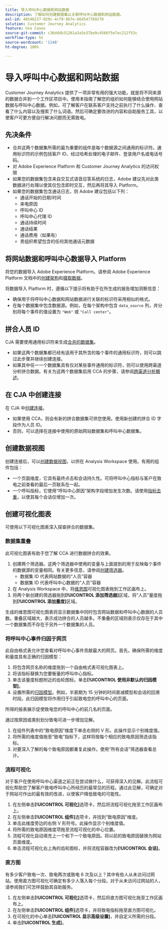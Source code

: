 ```yaml
---
title: 导入呼叫中心数据和网站数据
description: 了解如何创建数据集以关联呼叫中心数据和网站数据。
exl-id: 48546227-029c-4cf9-9b7e-66d547769270
solution: Customer Journey Analytics
feature: Use Cases
source-git-commit: c36dddb31261a3a5e37be9c4566f5e7ec212f53c
workflow-type: ht
source-wordcount: '1148'
ht-degree: 100%

---
```


# 导入呼叫中心数据和网站数据

Customer Journey Analytics 提供了一项非常有用的强大功能，就是将不同来源的数据合并到一个工作区项目中。使用本指南了解您的组织如何能够结合使用网站数据与呼叫中心数据。例如，可了解客户在联系客户支持之前执行了什么操作、查看了什么内容以及搜索了什么词语。然后可确定要改进的内容和自助服务工具，以使客户可更方便自行解决问题而无需致电。

## 先决条件

* 合并这两个数据集所需的最为重要的组件是每个数据源之间通用的标识符。通用标识符的示例包括客户 ID、经过哈希处理的电子邮件、登录用户名或电话号码。
* 对 Adobe Experience Platform 和 Customer Journey Analytics 的访问权限
* 如果您的数据集包含来自交互式语音应答系统的日志，Adobe 建议先对此类数据进行处理以使其仅包含即时交互，然后再将其导入 Platform。
* 如果您的数据集包含通话日志，则 Adobe 建议包括以下列：
   * 通话开始的日期/时间
   * 来电原因
   * 呼叫中心 ID
   * 呼叫中心代理 ID
   * 通话持续时间
   * 通话结果
   * 通话费用（如果有）
   * 贵组织希望包含的任何其他通话元数据

## 将网站数据和呼叫中心数据导入 Platform

将您的数据导入 Adobe Experience Platform。请参阅 Adobe Experience Platform 文档中的[创建架构](https://experienceleague.adobe.com/docs/experience-platform/xdm/tutorials/create-schema-ui.html?lang=zh-Hans)和[摄取数据](https://experienceleague.adobe.com/docs/experience-platform/ingestion/home.html?lang=zh-Hans)。

将数据导入 Platform 时，遵循以下提示将有助于在所生成的报告增加洞察信息：

* 确保用于将呼叫中心数据和网站数据进行关联的标识符采用相似的格式。
* 在每个数据集中包含数据源。例如，在每个架构中包含 `data_source` 列，并分别将每个事件的值设置为 `"Web"` 或 `"Call center"`。<!--mapper-->

## 拼合人员 ID

CJA 需要使用通用标识符来生成[合并的数据集](../connections/combined-dataset.md)。

* 如果这两个数据集都已经有适用于其所含的每个事件的通用标识符，则可以跳过此步骤并继续创建连接。
* 如果其中任一一个数据集具有仅对某些事件通用的标识符，则可以使用跨渠道分析拼合数据。有关为这两个数据集启用 CCA 的步骤，请参阅[跨渠道分析概述](/help/connections/cca/overview.md)。

## 在 CJA 中创建连接

在 CJA 中[创建连接](/help/connections/create-connection.md)。

* 如果使用 CCA，则会有新的拼合数据集可供您使用。使用新创建的拼合 ID 字段作为人员 ID。
* 否则，可以选择在连接中使用的原始网站数据集和呼叫中心数据集。

## 创建数据视图

创建连接后，可以[创建数据视图](/help/data-views/create-dataview.md)，以供在 Analysis Workspace 使用。有用的组件包括：

* 一个页面维度，它具有最终点击和会话持久性。可将呼叫中心指标与客户在致电之前查看的最后一页联系在一起。
* 一个呼叫指标，它使用“呼叫中心原因”架构字段增加发生次数。请使用[指标去重](/help/data-views/component-settings/metric-deduplication.md)，以使其每个会话仅增加一次。

## 创建可视化图表

可使用以下可视化图表深入探查拼合的数据集。

### 数据集重叠

此可视化图表有助于您了解 CCA 进行数据拼合的效果。

1. 创建两个筛选器。这两个筛选器中使用的变量与上面提到的用于反映每个事件的数据源的变量相同。有关更多信息，请参阅[创建筛选器](/help/components/filters/create-filters.md)。
   * 数据集 ID 代表网站数据的“人员”容器
   * 数据集 ID 代表呼叫中心数据的“人员”容器
2. 在 Analysis Workspace 中，将[维恩图](/help/analysis-workspace/visualizations/venn.md)可视化图表拖到工作区画布上。
3. 将两个新创建的筛选器拖到&#x200B;**[!UICONTROL 添加筛选器]**&#x200B;区域，将“人员”量度拖到&#x200B;**[!UICONTROL 添加量度]**&#x200B;区域。

生成的维恩图可视化图表将显示数据集中同时包含网站数据和呼叫中心数据的人员数。重叠区域越大，表示成功拼合的人员越多。不重叠的区域则表示仅存在于其中一个数据集而不存在于另外一个数据集的人员。

### 将呼叫中心事件归因于网页

此自由格式表允许您查看对呼叫中心事件贡献最大的网页。首先，确保所需的维度和量度具有正确的归因模型：

1. 将包含网页名称的维度拖到一个自由格式表可视化图表上。
1. 将该指标替换为您要衡量的呼叫中心指标。
1. 单击该量度标题附近的齿轮图标。单击&#x200B;**[!UICONTROL 使用非默认的归因模型]**。
1. 设置所需的[归因模型](/help/analysis-workspace/attribution/models.md)。例如，半衰期为 15 分钟的时间衰减模型和会话的回溯时段。此归因模型将作用归于引起致电您的呼叫中心的页面。

所得的报表展示促使致电您的呼叫中心的前几名的页面。<!-- use case behind what we use these pages for -->

<!-- Complement with donut visualization -->

通过按原因或类别划分致电可进一步增加见解。

1. 在组件列表中的“致电原因”维度下单击右侧的 V 形。此操作显示个别维度值。
2. 将所需的维度值拖至“致电”指标下，这样将按每个相应的致电原因筛选该指标。
3. 对要深入了解的每个致电原因都重复此操作。使用“所有会话”筛选器查看总计。

<!-- screenshot -->

### 流程可视化

对于客户在使用呼叫中心渠道之前正在尝试做什么，可获得深入的见解。此流程可视化帮助您了解客户致电呼叫中心所经历的最常见的历程。通过此见解，可确定对于网站可作出的最有效的改进，以使客户降低致电的可能性。

1. 在左侧单击&#x200B;**[!UICONTROL 可视化]**&#x200B;选项卡，然后将流程可视化拖至工作区画布上。
2. 在左侧单击&#x200B;**[!UICONTROL 组件]**&#x200B;选项卡，并找到“致电原因”维度。
3. 单击此维度旁边的右侧 V 形符号。此操作显示个别维度值。
4. 将所需的致电原因维度项拖至流程可视化的中心位置。
5. 流程可视化自动填充上一个和下一个致电原因。将以前的致电原因替换为网站页面维度。
6. 单击流程可视化右上角的齿轮图标，并将流程容器改为&#x200B;**[!UICONTROL 会话]**。

### 直方图

有多少客户致电一次、致电两次或致电 6 次及以上？其中有些人从未访问过网站。使用直方图可视化可确定有多少人落入每个分段。对于从未访问过网站的人，请参阅我们可怎样鼓励其自助服务。

1. 在左侧单击&#x200B;**[!UICONTROL 可视化]**&#x200B;选项卡，然后将直方图可视化拖至工作区画布上。
2. 在左侧单击&#x200B;**[!UICONTROL 组件]**&#x200B;选项卡，并将致电指标拖至直方图可视化。
3. 在可视化的中心单击&#x200B;**[!UICONTROL 显示高级设置]**，并自定义所需的分段。
4. 单击&#x200B;**[!UICONTROL 生成]**。

<!--
### Web to call, call to web

### Fallout

Fallout sessions - session

All sessions > page views metric > calls metric

All sessions > calls metric > page views

Orrr we could also use dataset ID

step 1: all sessions
step 2: 


### Site sections that result in a call within 30 minutes

Slide 4

Create a bunch of filters - facets to their business. Filters were used because they didn't have all of these in the same dimension, so they could create everything in this report as a single dimension (really filters)

wanted to understand when someone interacts with a facet, whats the highest percentage of people that abandon that channel to call them. not from volume perspective, but percentage perspective.

use sequential filters, but you lose the ability to use attribution IQ

## What to do when you've found insight -->
